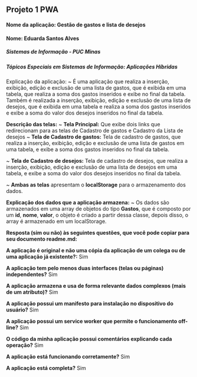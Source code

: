 ---
---

## Projeto 1 PWA
#### Nome da aplicação: Gestão de gastos e lista de desejos
#### Nome: Eduarda Santos Alves 
##### Sistemas de Informação - PUC Minas
##### Tópicos Especiais em Sistemas de Informação: Aplicações Híbridas
#####
Explicação da aplicação:
  ~ É uma aplicação que realiza a inserção, exibição, edição e exclusão de uma lista de gastos, que é exibida em uma tabela, que realiza a soma dos gastos inseridos e exibe no final da tabela. Também é realizada a inserção, exibição, edição e exclusão de uma lista de desejos, que é exibida em uma tabela e realiza a soma dos gastos inseridos e exibe a soma do valor dos desejos inseridos no final da tabela.

**Descrição das telas:**
  ~ **Tela Principal:** Que exibe dois links que redirecionam para as telas de Cadastro de gastos e Cadastro da Lista de desejos
  ~ **Tela de Cadastro de gastos:** Tela de cadastro de gastos, que realiza a inserção, exibição, edição e exclusão de uma lista de gastos em uma tabela, e exibe a soma dos gastos inseridos no final da tabela.

  ~ **Tela de Cadastro de desejos:** Tela de cadastro de desejos, que realiza a inserção, exibição, edição e exclusão de uma lista de desejos em uma tabela, e exibe a soma do valor dos desejos inseridos no final da tabela.

  ~ **Ambas as telas** apresentam o **localStorage** para o armazenamento dos dados.

**Explicação dos dados que a aplicação armazena:**
  ~ Os dados são armazenados em uma array de objetos do tipo **Gastos**, que é composto por um **id**, **nome**, **valor**, o objeto é criado a partir dessa classe, depois disso, o array é armazenado em um localStorage.

**Resposta (sim ou não) às seguintes questões, que você pode copiar para seu documento readme.md:**

**A aplicação é original e não uma cópia da aplicação de um colega ou de uma aplicação já existente?:** Sim

**A aplicação tem pelo menos duas interfaces (telas ou páginas) independentes?** Sim

**A aplicação armazena e usa de forma relevante dados complexos (mais de um atributo)?** Sim

**A aplicação possui um manifesto para instalação no dispositivo do usuário?** Sim

**A aplicação possui um service worker que permite o funcionamento off-line?** Sim

**O código da minha aplicação possui comentários explicando cada operação?** Sim

**A aplicação está funcionando corretamente?** Sim

**A aplicação está completa?** Sim